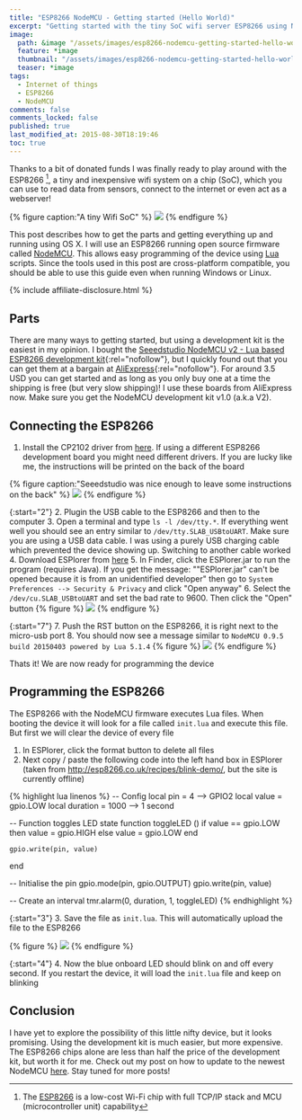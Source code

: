 ```yaml
---
title: "ESP8266 NodeMCU - Getting started (Hello World)"
excerpt: "Getting started with the tiny SoC wifi server ESP8266 using NodeMCU firmware on OSX."
image:
  path: &image "/assets/images/esp8266-nodemcu-getting-started-hello-world-feature.jpg"
  feature: *image
  thumbnail: "/assets/images/esp8266-nodemcu-getting-started-hello-world-feature-th.jpg"
  teaser: *image
tags:
  - Internet of things
  - ESP8266
  - NodeMCU
comments: false
comments_locked: false
published: true
last_modified_at: 2015-08-30T18:19:46
toc: true
---
```

[^ESP8266]: The [ESP8266](https://en.wikipedia.org/wiki/ESP8266) is a low-cost Wi-Fi chip with full TCP/IP stack and MCU (microcontroller unit) capability

Thanks to a bit of donated funds I was finally ready to play around with the ESP8266 [^ESP8266], a tiny and inexpensive wifi system on a chip (SoC), which you can use to read data from sensors, connect to the internet or even act as a webserver!

{% figure caption:"A tiny Wifi SoC" %}
![](/assets/images/esp8266-nodemcu-getting-started-hello-world-NodeMCU-dev-kit.jpg)
{% endfigure %}

This post describes how to get the parts and getting everything up and running using OS X. I will use an ESP8266 running open source firmware called [NodeMCU](http://nodemcu.com/index_en.html). This allows easy programming of the device using [Lua](https://en.wikipedia.org/wiki/Lua_(programming_language)) scripts. Since the tools used in this post are cross-platform compatible, you should be able to use this guide even when running Windows or Linux.

{% include affiliate-disclosure.html %}

## Parts
There are many ways to getting started, but using a development kit is the easiest in my opinion. I bought the [Seeedstudio NodeMCU v2 - Lua based ESP8266 development kit](https://www.amazon.com/s/ref=nb_sb_noss_2?url=search-alias%3Daps&field-keywords=nodemcu+esp8266){:rel="nofollow"}, but I quickly found out that you can get them at a bargain at [AliExpress](https://www.aliexpress.com/item/V2-4M-4FLASH-NodeMcu-Lua-WIFI-Networking-development-board-Based-ESP8266/32448662166.html){:rel="nofollow"}. For around 3.5 USD you can get started and as long as you only buy one at a time the shipping is free (but very slow shipping)! I use these boards from AliExpress now. Make sure you get the NodeMCU development kit v1.0 (a.k.a V2).

## Connecting the ESP8266
1. Install the CP2102 driver from [here](https://www.silabs.com/products/mcu/Pages/USBtoUARTBridgeVCPDrivers.aspx). If using a different ESP8266 development board you might need different drivers. If you are lucky like me, the instructions will be printed on the back of the board

{% figure caption:"Seeedstudio was nice enough to leave some instructions on the back" %}
![](/assets/images/esp8266-nodemcu-getting-started-hello-world-NodeMCU-dev-kit-back.jpg)
{% endfigure %}

{:start="2"}
2. Plugin the USB cable to the ESP8266 and then to the computer
3. Open a terminal and type `ls -l /dev/tty.*`. If everything went well you should see an entry similar to `/dev/tty.SLAB_USBtoUART`. Make sure you are using a USB data cable. I was using a purely USB charging cable which prevented the device showing up. Switching to another cable worked
4. Download ESPlorer from [here](http://esp8266.ru/esplorer-latest/?f=ESPlorer.zip)
5. In Finder, click the ESPlorer.jar to run the program (requires Java). If you get the message: ""ESPlorer.jar" can't be opened because it is from an unidentified developer" then go to `System Preferences --> Security & Privacy` and click "Open anyway"
6. Select the `/dev/cu.SLAB_USBtoUART` and set the bad rate to 9600. Then click the "Open" button
{% figure %}
![](/assets/images/esp8266-nodemcu-getting-started-hello-world-ESPlorer_configuration.jpg)
{% endfigure %}

{:start="7"}
7. Push the RST button on the ESP8266, it is right next to the micro-usb port
8. You should now see a message similar to `NodeMCU 0.9.5 build 20150403 powered by Lua 5.1.4`
{% figure %}
![](/assets/images/esp8266-nodemcu-getting-started-hello-world-NodeMCU_connected.jpg)
{% endfigure %}

Thats it! We are now ready for programming the device

## Programming the ESP8266
The ESP8266 with the NodeMCU firmware executes Lua files. When booting the device it will look for a file called `init.lua` and execute this file. But first we will clear the device of every file

1. In ESPlorer, click the format button to delete all files
2. Next copy / paste the following code into the left hand box in ESPlorer (taken from http://esp8266.co.uk/recipes/blink-demo/, but the site is currently offline)

{% highlight lua linenos %}
-- Config
local pin = 4            --> GPIO2
local value = gpio.LOW
local duration = 1000    --> 1 second


-- Function toggles LED state
function toggleLED ()
    if value == gpio.LOW then
        value = gpio.HIGH
    else
        value = gpio.LOW
    end

    gpio.write(pin, value)
end


-- Initialise the pin
gpio.mode(pin, gpio.OUTPUT)
gpio.write(pin, value)

-- Create an interval
tmr.alarm(0, duration, 1, toggleLED)
{% endhighlight %}

{:start="3"}
3. Save the file as `init.lua`. This will automatically upload the file to the ESP8266

{% figure %}
![](/assets/images/esp8266-nodemcu-getting-started-hello-world-Save_to_ESP.jpg)
{% endfigure %}

{:start="4"}
4. Now the blue onboard LED should blink on and off every second. If you restart the device, it will load the `init.lua` file and keep on blinking

## Conclusion
I have yet to explore the possibility of this little nifty device, but it looks promising. Using the development kit is much easier, but more expensive. The ESP8266 chips alone are less than half the price of the development kit, but worth it for me. Check out my post on how to update to the newest NodeMCU [here](/projects/esp8266-development-kit-nodemcu-firmware-update-os-x/). Stay tuned for more posts!
